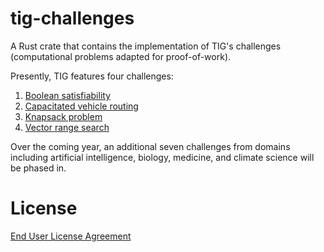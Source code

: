 # tig-challenges

A Rust crate that contains the implementation of TIG's challenges (computational problems adapted for proof-of-work).

Presently, TIG features four challenges:
1. [Boolean satisfiability](../docs/challenges/satisfiability.md)
2. [Capacitated vehicle routing](../docs/challenges/vehicle_routing.md)
3. [Knapsack problem](../docs/challenges/knapsack.md)
4. [Vector range search](../docs/challenges/vector_search.md)

Over the coming year, an additional seven challenges from domains including artificial intelligence, biology, medicine, and climate science will be phased in. 

# License

[End User License Agreement](../docs/agreements/end_user_license_agreement.pdf)